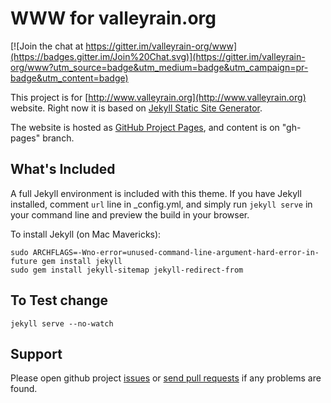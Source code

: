 # WWW for valleyrain.org

[![Join the chat at https://gitter.im/valleyrain-org/www](https://badges.gitter.im/Join%20Chat.svg)](https://gitter.im/valleyrain-org/www?utm_source=badge&utm_medium=badge&utm_campaign=pr-badge&utm_content=badge)

This project is for [http://www.valleyrain.org](http://www.valleyrain.org) website. Right now it is based on [Jekyll Static Site Generator](http://jekyllrb.com/).

The website is hosted as [GitHub Project Pages](https://pages.github.com), and content is on "gh-pages" branch.

## What's Included

A full Jekyll environment is included with this theme. If you have Jekyll installed, comment `url` line in _config.yml, and simply run `jekyll serve` in your command line and preview the build in your browser. 

To install Jekyll (on Mac Mavericks):
```
sudo ARCHFLAGS=-Wno-error=unused-command-line-argument-hard-error-in-future gem install jekyll
sudo gem install jekyll-sitemap jekyll-redirect-from
```

## To Test change
```
jekyll serve --no-watch
```

## Support

Please open github project [issues](https://github.com/valleyrain-org/www/issues/new) or [send pull requests](https://help.github.com/articles/using-pull-requests/) if any problems are found.
